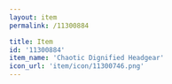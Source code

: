 ```yaml
---
layout: item
permalink: /11300884

title: Item
id: '11300884'
item_name: 'Chaotic Dignified Headgear'
icon_url: 'item/icon/11300746.png'
---
```


